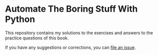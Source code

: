 # Automate The Boring Stuff With Python

This repository contains my solutions to the exercises and answers to the practice questions of this book.

If you have any suggestions or corrections, you can [file an issue](https://github.com/carlosbionic/CarlosAutomateTheBoringStuffWithPython/issues).